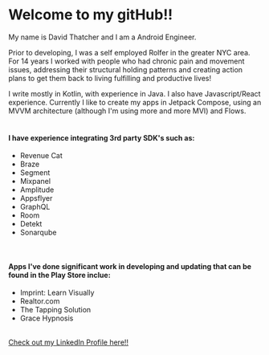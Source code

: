 
<h1>Welcome to my gitHub!!</h1>

<p>My name is David Thatcher and I am a Android Engineer.
  
  Prior to developing, I was a self employed Rolfer in the greater NYC area. For 14 years I worked with people who had chronic
  pain and movement issues, addressing their structural holding patterns and creating action plans to get them back to living fulfilling and
  productive lives!
  
  I write mostly in Kotlin, with experience in Java.  I also have Javascript/React experience.
  Currently I like to create my apps in Jetpack Compose, using an MVVM architecture (although I'm using more and more MVI) and Flows.
  <br>
  <br><h4>I have experience integrating 3rd party SDK's such as: </h4>
  <ul>
    <li>Revenue Cat
    <li>Braze
    <li>Segment
    <li>Mixpanel 
    <li>Amplitude 
    <li>Appsflyer
    <li>GraphQL
    <li>Room
    <li>Detekt
    <li>Sonarqube
  </ul>
  <br><h4>Apps I've done significant work in developing and updating that can be found in the Play Store inclue:</h2>
  <ul>
    <li>Imprint: Learn Visually
    <li>Realtor.com
    <li>The Tapping Solution
    <li>Grace Hypnosis
  </ul>
  <br>
  <a href="https://www.linkedin.com/in/david-thatcher-2ab00343/">
    Check out my LinkedIn Profile here!!</a>
</p>
